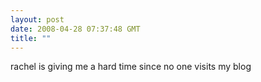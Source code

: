 ```yaml
---
layout: post
date: 2008-04-28 07:37:48 GMT
title: ""
---
```

rachel is giving me a hard time since no one visits my blog